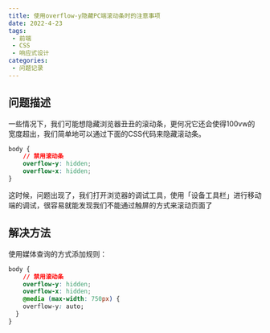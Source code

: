 ```yaml
---
title: 使用overflow-y隐藏PC端滚动条时的注意事项
date: 2022-4-23
tags:
 - 前端
 - CSS
 - 响应式设计
categories:
 - 问题记录
---
```


## 问题描述
一些情况下，我们可能想隐藏浏览器丑丑的滚动条，更何况它还会使得100vw的宽度超出，我们简单地可以通过下面的CSS代码来隐藏滚动条。
```css
body {
    // 禁用滚动条
    overflow-y: hidden;
    overflow-x: hidden;
}
```  
这时候，问题出现了，我们打开浏览器的调试工具，使用「设备工具栏」进行移动端的调试，很容易就能发现我们不能通过触屏的方式来滚动页面了

## 解决方法
使用媒体查询的方式添加规则：
```css
body {
    // 禁用滚动条
    overflow-y: hidden;
    overflow-x: hidden;
    @media (max-width: 750px) {
    overflow-y: auto;
  }
}
```  